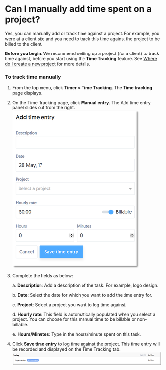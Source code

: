 # Can I manually add time spent on a project? 

Yes, you can manually add or track time against a project. For example, you were at a client site and you need to track this time against the project to be billed to the client. 

**Before you begin**: We recommend setting up a project (for a client) to track time against, before you start using the **Time Tracking** feature.
See [Where do I create a new project](/projects/where-do-i-create-a-new-project.md) for more details.


### To track time manually

1) From the top menu, click **Timer > Time Tracking**.
   The **Time tracking** page displays. 
   
2) On the Time Tracking page, click **Manual entry**.
   The Add time entry panel slides out from the right.
   ![](/assets/Addtimeentry.png)
   
3) Complete the fields as below:

   a. **Description**: Add a description of the task. For example, logo design.
   
   b. **Date**: Select the date for which you want to add the time entry for.
   
   c. **Project**: Select a project you want to log time against.
   
   d. **Hourly rate**: This field is automatically populated when you select a project. You can choose for this manual time to be billable or non-billable.
   
   e. **Hours/Minutes**: Type in the hours/minute spent on this task.


4) Click **Save time entry** to log time against the project.
   This time entry will be recorded and displayed on the Time Tracking tab.
   ![](/assets/Newtimeentry.png)